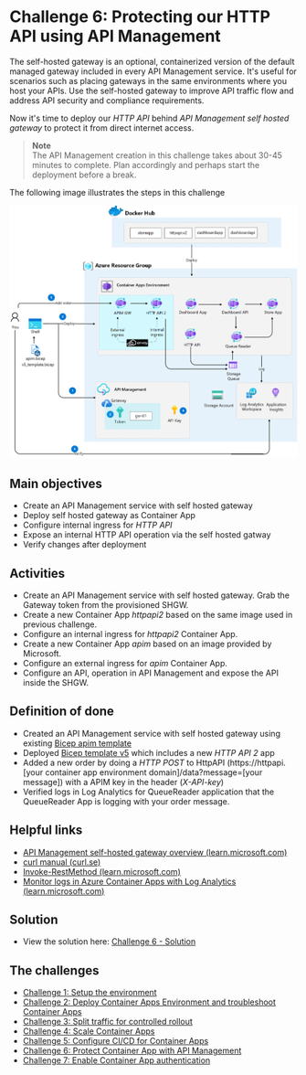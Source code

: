 # Challenge 6: Protecting our HTTP API using API Management
The self-hosted gateway is an optional, containerized version of the default managed gateway included in every API Management service. It's useful for scenarios such as placing gateways in the same environments where you host your APIs. Use the self-hosted gateway to improve API traffic flow and address API security and compliance requirements.

Now it's time to deploy our _HTTP API_ behind _API Management self hosted gateway_ to protect it from direct internet access.

> **Note**<br>
> The API Management creation in this challenge takes about 30-45 minutes to complete. Plan accordingly and perhaps start the deployment before a break.



The following image illustrates the steps in this challenge

![](images/challenge-6-overview.png)


## Main objectives
- Create an API Management service with self hosted gateway
- Deploy self hosted gateway as Container App
- Configure internal ingress for _HTTP API_
- Expose an internal HTTP API operation via the self hosted gatway
- Verify changes after deployment


## Activities

- Create an API Management service with self hosted gateway. Grab the Gateway token from the provisioned SHGW.
- Create a new Container App _httpapi2_ based on the same image used in previous challenge.
- Configure an internal ingress for _httpapi2_ Container App. 
- Create a new Container App _apim_ based on an image provided by Microsoft.
- Configure an external ingress for _apim_ Container App.
- Configure an API, operation in API Management and expose the API inside the SHGW.



## Definition of done
- Created an API Management service with self hosted gateway using existing [Bicep apim template](apim.bicep)
- Deployed [Bicep template v5](v5_template.bicep) which includes a new _HTTP API 2_ app
- Added a new order by doing a _HTTP POST_ to HttpAPI (https://httpapi.[your container app environment domain]/data?message=[your message]) with a APIM key in the header (_X-API-key_) 
- Verified logs in Log Analytics for QueueReader application that the QueueReader App is logging with your order message.
 

## Helpful links
- [API Management self-hosted gateway overview (learn.microsoft.com)](https://docs.microsoft.com/en-us/azure/api-management/self-hosted-gateway-overview)
- [curl manual (curl.se)](https://curl.se/docs/manual.html)
- [Invoke-RestMethod (learn.microsoft.com)](https://learn.microsoft.com/en-us/powershell/module/microsoft.powershell.utility/invoke-restmethod?view=powershell-7.2)
- [Monitor logs in Azure Container Apps with Log Analytics (learn.microsoft.com)](https://learn.microsoft.com/en-us/azure/container-apps/log-monitoring?tabs=bash)

## Solution
- View the solution here: [Challenge 6 - Solution](solution6.md)

## The challenges

- [Challenge 1: Setup the environment](challenge1.md)
- [Challenge 2: Deploy Container Apps Environment and troubleshoot Container Apps](challenge2.md)
- [Challenge 3: Split traffic for controlled rollout](challenge3.md)
- [Challenge 4: Scale Container Apps](challenge4.md)
- [Challenge 5: Configure CI/CD for Container Apps](challenge5.md)
- [Challenge 6: Protect Container App with API Management](challenge6.md)
- [Challenge 7: Enable Container App authentication](challenge7.md)


